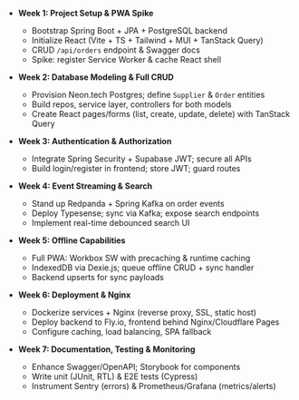* **Week 1: Project Setup & PWA Spike**

  * Bootstrap Spring Boot + JPA + PostgreSQL backend
  * Initialize React (Vite + TS + Tailwind + MUI + TanStack Query)
  * CRUD `/api/orders` endpoint & Swagger docs
  * Spike: register Service Worker & cache React shell

* **Week 2: Database Modeling & Full CRUD**

  * Provision Neon.tech Postgres; define `Supplier` & `Order` entities
  * Build repos, service layer, controllers for both models
  * Create React pages/forms (list, create, update, delete) with TanStack Query

* **Week 3: Authentication & Authorization**

  * Integrate Spring Security + Supabase JWT; secure all APIs
  * Build login/register in frontend; store JWT; guard routes

* **Week 4: Event Streaming & Search**

  * Stand up Redpanda + Spring Kafka on order events
  * Deploy Typesense; sync via Kafka; expose search endpoints
  * Implement real-time debounced search UI

* **Week 5: Offline Capabilities**

  * Full PWA: Workbox SW with precaching & runtime caching
  * IndexedDB via Dexie.js; queue offline CRUD + sync handler
  * Backend upserts for sync payloads

* **Week 6: Deployment & Nginx**

  * Dockerize services + Nginx (reverse proxy, SSL, static host)
  * Deploy backend to Fly.io, frontend behind Nginx/Cloudflare Pages
  * Configure caching, load balancing, SPA fallback

* **Week 7: Documentation, Testing & Monitoring**

  * Enhance Swagger/OpenAPI; Storybook for components
  * Write unit (JUnit, RTL) & E2E tests (Cypress)
  * Instrument Sentry (errors) & Prometheus/Grafana (metrics/alerts)
